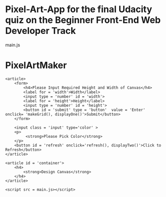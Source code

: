 # Pixel-Art-App for the final Udacity quiz on the Beginner Front-End Web Developer Track
main.js
<!DOCTYPE html>
<html lang = 'en'>
<head>
    <meta charset='utf-8' />
    <meta http-equiv='X-UA-Compatible' content='IE=edge'>
    <title>Pixel Art</title>
    <meta name='viewport' content='width=device-width, initial-scale=1'>
    <script src = 'https://ajax.googleapis.com/ajax/libs/jquery/3.3.1/jquery.min.js'></script>
    <link href='https://fonts.googleapis.com/css?family=Sunflower:300' rel='stylesheet'/>
    <link rel='stylesheet' type='text/css' media='screen' href= 'main.css' />
</head>
<body>
    <h1>PixelArtMaker</h1>

    <article>
        <form>
            <h4>Please Input Required Height and Width of Canvas</h4>
            <label for = 'width'>Width</label>
            <input type = 'number' id = 'width'>
            <label for = 'height'>Height</label>
            <input type = 'number' id = 'height'>
            <button id = 'submit' type = 'button'  value = 'Enter' onclick= 'makeGrid(), displayOne()'>Submit</button>
        </form>

        <input class = 'input' type='color' >
        <p>
             <strong>Please Pick Color</strong>
        </p>
        <button id = 'refresh' onclick='refresh(), displayTwo()'>Click to Refresh</button> 
    </article>

    <article id = 'container'>
        <h4>
            <strong>Design Canvas</strong>
        </h4>
    </article>
    
    <script src = main.js></script>
</body>
</html>
